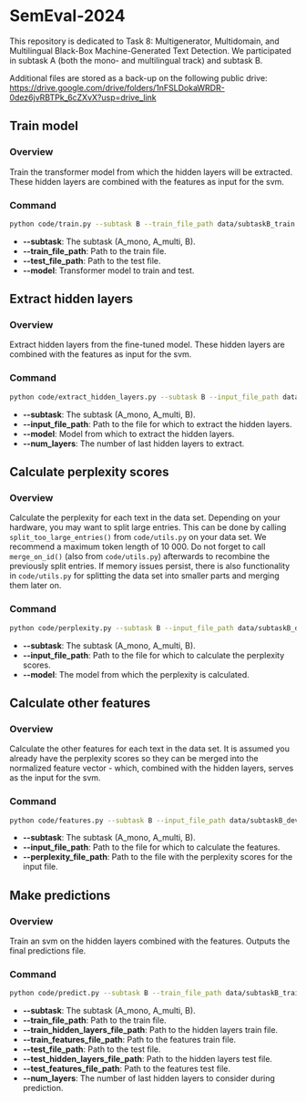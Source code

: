 # SemEval-2024
This repository is dedicated to Task 8: Multigenerator, Multidomain, and Multilingual Black-Box Machine-Generated Text Detection.
We participated in subtask A (both the mono- and multilingual track) and subtask B.

Additional files are stored as a back-up on the following public drive: https://drive.google.com/drive/folders/1nFSLDokaWRDR-0dez6jvRBTPk_6cZXvX?usp=drive_link

## Train model

### Overview
Train the transformer model from which the hidden layers will be extracted.
These hidden layers are combined with the features as input for the svm.

### Command

```sh
python code/train.py --subtask B --train_file_path data/subtaskB_train.jsonl --test_file_path data/subtaskB_dev.jsonl --model FacebookAI/xlm-roberta-base
```

- **--subtask**: The subtask (A_mono, A_multi, B).
- **--train_file_path**: Path to the train file.
- **--test_file_path**: Path to the test file.
- **--model**: Transformer model to train and test.

## Extract hidden layers

### Overview
Extract hidden layers from the fine-tuned model.
These hidden layers are combined with the features as input for the svm.

### Command

```sh
python code/extract_hidden_layers.py --subtask B --input_file_path data/subtaskB_dev.jsonl --model FacebookAI/xlm-roberta-base/subtaskB/0/best/ --num_layers 4
```

- **--subtask**: The subtask (A_mono, A_multi, B).
- **--input_file_path**: Path to the file for which to extract the hidden layers.
- **--model**: Model from which to extract the hidden layers.
- **--num_layers**: The number of last hidden layers to extract.

## Calculate perplexity scores

### Overview
Calculate the perplexity for each text in the data set.
Depending on your hardware, you may want to split large entries. This can be done by calling
```split_too_large_entries()``` from ```code/utils.py``` on your data set. We recommend a maximum token length of 10 000. Do not forget
to call ```merge_on_id()``` (also from ```code/utils.py```) afterwards to recombine the previously split entries. If memory issues persist, there is also functionality in ```code/utils.py``` for splitting the data set into smaller parts and merging them later on.

### Command

```sh
python code/perplexity.py --subtask B --input_file_path data/subtaskB_dev.jsonl --model openai-community/gpt2-xl  
```

- **--subtask**: The subtask (A_mono, A_multi, B).
- **--input_file_path**: Path to the file for which to calculate the perplexity scores.
- **--model**: The model from which the perplexity is calculated.

## Calculate other features

### Overview
Calculate the other features for each text in the data set. It is assumed you already have the perplexity scores so they can be merged into the normalized feature vector - which, combined with the hidden layers, serves as the input for the svm. 

### Command

```sh
python code/features.py --subtask B --input_file_path data/subtaskB_dev.jsonl --perplexity_file_path perplexities_data-subtaskB_dev.jsonl
```

- **--subtask**: The subtask (A_mono, A_multi, B).
- **--input_file_path**: Path to the file for which to calculate the features.
- **--perplexity_file_path**: Path to the file with the perplexity scores for the input file.

## Make predictions

### Overview
Train an svm on the hidden layers combined with the features.
Outputs the final predictions file.

### Command

```sh
python code/predict.py --subtask B --train_file_path data/subtaskB_train.jsonl --train_hidden_layers_file_path hidden_layers_data-subtaskB_train.jsonl --train_features_file_path features_data-subtaskB_train.jsonl --test_file_path data/subtaskB_dev.jsonl --test_hidden_layers_file_path hidden_layers_data-subtaskB_dev.jsonl --test_features_file_path features_data-subtaskB_dev.jsonl --num_layers 2 
```

- **--subtask**: The subtask (A_mono, A_multi, B).
- **--train_file_path**: Path to the train file.
- **--train_hidden_layers_file_path**: Path to the hidden layers train file.
- **--train_features_file_path**: Path to the features train file.
- **--test_file_path**: Path to the test file.
- **--test_hidden_layers_file_path**: Path to the hidden layers test file.
- **--test_features_file_path**: Path to the features test file.
- **--num_layers**: The number of last hidden layers to consider during prediction.

